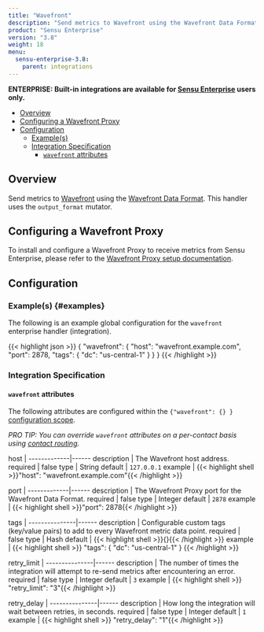 ```yaml
---
title: "Wavefront"
description: "Send metrics to Wavefront using the Wavefront Data Format."
product: "Sensu Enterprise"
version: "3.8"
weight: 18
menu:
  sensu-enterprise-3.8:
    parent: integrations
---
```

**ENTERPRISE: Built-in integrations are available for [Sensu Enterprise][1]
users only.**

- [Overview](#overview)
- [Configuring a Wavefront Proxy](#configuring-a-wavefront-proxy)
- [Configuration](#configuration)
  - [Example(s)](#examples)
  - [Integration Specification](#integration-specification)
    - [`wavefront` attributes](#wavefront-attributes)

## Overview

Send metrics to [Wavefront][2] using the [Wavefront Data Format][4]. This
handler uses the `output_format` mutator.

## Configuring a Wavefront Proxy

To install and configure a Wavefront Proxy to receive metrics from Sensu
Enterprise, please refer to the [Wavefront Proxy setup documentation][5].

## Configuration

### Example(s) {#examples}

The following is an example global configuration for the `wavefront` enterprise
handler (integration).

{{< highlight json >}}
{
  "wavefront": {
    "host": "wavefront.example.com",
    "port": 2878,
    "tags": {
      "dc": "us-central-1"
    }
  }
}
{{< /highlight >}}

### Integration Specification

#### `wavefront` attributes

The following attributes are configured within the `{"wavefront": {} }`
[configuration scope][3].

_PRO TIP: You can override `wavefront` attributes on a per-contact basis using [contact routing][6]._

host         | 
-------------|------
description  | The Wavefront host address.
required     | false
type         | String
default      | `127.0.0.1`
example      | {{< highlight shell >}}"host": "wavefront.example.com"{{< /highlight >}}

port         | 
-------------|------
description  | The Wavefront Proxy port for the Wavefront Data Format.
required     | false
type         | Integer
default      | `2878`
example      | {{< highlight shell >}}"port": 2878{{< /highlight >}}

tags           | 
---------------|------
description    | Configurable custom tags (key/value pairs) to add to every Wavefront metric data point.
required       | false
type           | Hash
default        | {{< highlight shell >}}{}{{< /highlight >}}
example        | {{< highlight shell >}}
"tags": {
  "dc": "us-central-1"
}
{{< /highlight >}}

retry_limit    | 
---------------|------
description    | The number of times the integration will attempt to re-send metrics after encountering an error.
required       | false
type           | Integer
default        | `3`
example        | {{< highlight shell >}} "retry_limit": "3"{{< /highlight >}}

retry_delay    | 
---------------|------
description    | How long the integration will wait between retries, in seconds.
required       | false
type           | Integer
default        | `1`
example        | {{< highlight shell >}} "retry_delay": "1"{{< /highlight >}}

[1]:  /sensu-enterprise
[2]:  https://www.wavefront.com?ref=sensu-enterprise
[3]:  /sensu-core/1.2/reference/configuration#configuration-scopes
[4]:  https://community.wavefront.com/docs/DOC-1031
[5]:  https://community.wavefront.com/docs/DOC-1041
[6]: ../../contact-routing
